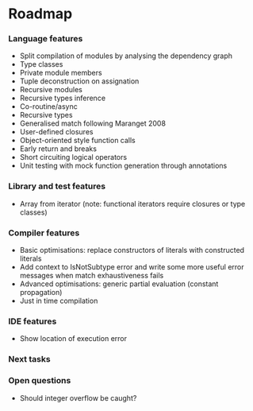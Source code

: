 # Roadmap

### Language features

- Split compilation of modules by analysing the dependency graph
- Type classes
- Private module members
- Tuple deconstruction on assignation
- Recursive modules
- Recursive types inference
- Co-routine/async
- Recursive types
- Generalised match following Maranget 2008
- User-defined closures
- Object-oriented style function calls
- Early return and breaks
- Short circuiting logical operators
- Unit testing with mock function generation through annotations

### Library and test features

- Array from iterator (note: functional iterators require closures or type classes)

### Compiler features

- Basic optimisations: replace constructors of literals with constructed literals
- Add context to IsNotSubtype error and write some more useful error messages when match exhaustiveness fails
- Advanced optimisations: generic partial evaluation (constant propagation)
- Just in time compilation

### IDE features

- Show location of execution error

### Next tasks


### Open questions

- Should integer overflow be caught?